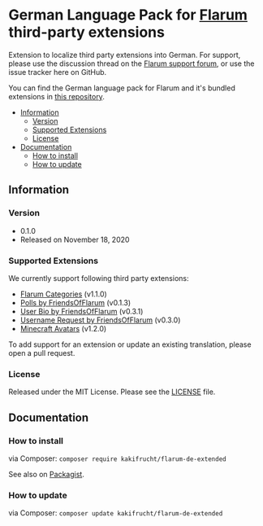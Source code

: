 # German Language Pack for [Flarum](https://flarum.org/) third-party extensions

Extension to localize third party extensions into German. For support, please use the discussion thread on the [Flarum support forum](https://discuss.flarum.org/d/2648-german-language-pack), or use the issue tracker here on GitHub.

You can find the German language pack for Flarum and it's bundled extensions in [this repository](https://github.com/Kakifrucht/flarum-de).

- [Information](https://github.com/Kakifrucht/flarum-de#information)
  - [Version](https://github.com/Kakifrucht/flarum-de#version)
  - [Supported Extensions](https://github.com/Kakifrucht/flarum-de#compatibility)
  - [License](https://github.com/Kakifrucht/flarum-de#license)
- [Documentation](https://github.com/Kakifrucht/flarum-de#documentation)
  - [How to install](https://github.com/Kakifrucht/flarum-de#how-to-install)
  - [How to update](https://github.com/Kakifrucht/flarum-de#how-to-update)

## Information

### Version

- 0.1.0
- Released on November 18, 2020

### Supported Extensions

We currently support following third party extensions:

- [Flarum Categories](https://github.com/askvortsov1/flarum-categories) (v1.1.0)
- [Polls by FriendsOfFlarum](https://github.com/FriendsOfFlarum/polls) (v0.1.3)
- [User Bio by FriendsOfFlarum](https://github.com/FriendsOfFlarum/user-bio) (v0.3.1)
- [Username Request by FriendsOfFlarum](https://github.com/FriendsOfFlarum/username-request) (v0.3.0)
- [Minecraft Avatars](https://github.com/Nearata/flarum-ext-minecraft-avatars) (v1.2.0)

To add support for an extension or update an existing translation, please open a pull request.

### License

Released under the MIT License. Please see the [LICENSE](LICENSE) file.

## Documentation

### How to install

via Composer: `composer require kakifrucht/flarum-de-extended`

See also on [Packagist](https://packagist.org/packages/kakifrucht/flarum-de-extended).

### How to update

via Composer: `composer update kakifrucht/flarum-de-extended`
